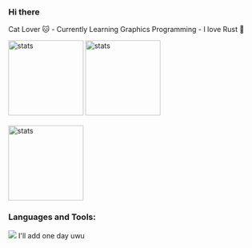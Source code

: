 ### Hi there

<p align="left">
    Cat Lover 🐱 - Currently Learning Graphics Programming - I love Rust 🦀
</p>

<div align="left">
  <img src="https://github-readme-stats.vercel.app/api?username=uysalerinc&show_icons=true&theme=dracula" width="%100" height="150px" alt="stats" />
<img src="https://github-readme-stats.vercel.app/api/top-langs/?username=uysalerinc&layout=compact&theme=dracula" width="%100" height="150px" alt="stats" />
<div/>	
<br>
<img src="https://github-profile-trophy.vercel.app/?username=uysalerinc&theme=dracula" width="%100" height="150px" alt="stats" />


<h3 align="left">Languages and Tools:</h3>
<p align="left">

<img src="https://cdn.jsdelivr.net/gh/devicons/devicon/icons/unity/unity-original.svg" />
I'll add one day uwu

</p>
